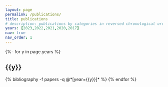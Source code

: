 ```yaml
---
layout: page
permalink: /publications/
title: publications
# description: publications by categories in reversed chronological order. generated by jekyll-scholar.
years: [2023,2022,2021,2020,2017]
nav: true
nav_order: 1
---
```

<!-- _pages/publications.md -->
<div class="publications">

{%- for y in page.years %}
  <h2 class="year">{{y}}</h2>
  {% bibliography -f papers -q @*[year={{y}}]* %}
{% endfor %}

</div>
